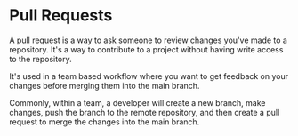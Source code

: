 # Pull Requests

A pull request is a way to ask someone to review changes you've made to a repository. It's a way to contribute to a project without having write access to the repository. 

It's used in a team based workflow where you want to get feedback on your changes before merging them into the main branch.

Commonly, within a team, a developer will create a new branch, make changes, push the branch to the remote repository, and then create a pull request to merge the changes into the main branch.
